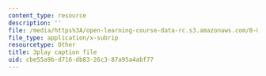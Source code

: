 ```yaml
---
content_type: resource
description: ''
file: /media/https%3A/open-learning-course-data-rc.s3.amazonaws.com/8-03sc-physics-iii-vibrations-and-waves-fall-2016/cbe55a9bd716db8326c387a95a4abf77_TjxR7lAwWhI.srt
file_type: application/x-subrip
resourcetype: Other
title: 3play caption file
uid: cbe55a9b-d716-db83-26c3-87a95a4abf77
---
```

